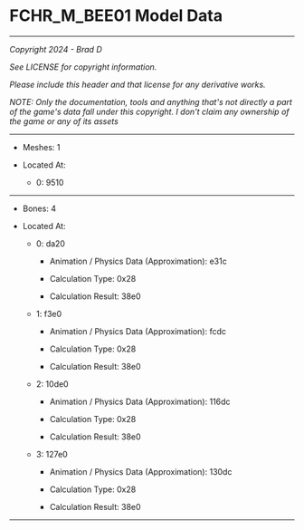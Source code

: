 # FCHR_M_BEE01 Model Data

---

*Copyright 2024 - Brad D*

*See LICENSE for copyright information.*

*Please include this header and that license for any derivative works.*

*NOTE: Only the documentation, tools and anything that's not directly a part of the game's data fall under this copyright. I don't claim any ownership of the game or any of its assets*

---

* Meshes: 1

* Located At:

  * 0: 9510

---

* Bones: 4

* Located At:

  * 0: da20

    * Animation / Physics Data (Approximation): e31c

    * Calculation Type: 0x28

    * Calculation Result: 38e0

  * 1: f3e0

    * Animation / Physics Data (Approximation): fcdc

    * Calculation Type: 0x28

    * Calculation Result: 38e0

  * 2: 10de0

    * Animation / Physics Data (Approximation): 116dc

    * Calculation Type: 0x28

    * Calculation Result: 38e0

  * 3: 127e0

    * Animation / Physics Data (Approximation): 130dc

    * Calculation Type: 0x28

    * Calculation Result: 38e0

---

